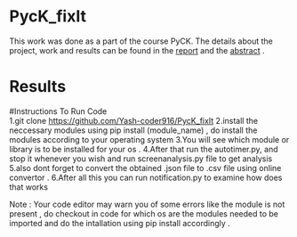 # PycK_fixIt
This work was done as a part of the course PyCK.
The details about the project, work and results can be found in the [report](https://github.com/Yash-coder916/PycK_fixIt/blob/main/PycK_FixIt_Report.pdf) and the [abstract](https://github.com/Yash-coder916/PycK_fixIt/blob/main/PyCK_FixIt_Abstract.pdf) .
# Results 







#Instructions To Run Code\
 1.git clone https://github.com/Yash-coder916/PycK_fixIt 
 2.install the neccessary modules using pip install (module_name) , do install the modules according to your operating system 
 3.You will see which module or library is to be installed for your os .
 4.After that run the autotimer.py, and stop it whenever you wish and run screenanalysis.py file to get analysis 
 5.also dont forget to convert the obtained .json file to .csv file using online convertor .
 6.After all this you can run notification.py to examine how does that works

Note : Your code editor may warn you of some errors like the module is not present , do checkout in code for which os are the modules needed to be imported and do the intallation 
using pip install accordingly .
